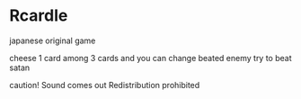 # Rcardle
japanese original game



cheese 1 card among 3 cards
and you can change beated enemy 
try to beat satan

caution! Sound comes out
Redistribution prohibited

